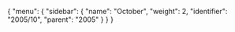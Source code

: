 {
  "menu": {
    "sidebar": {
      "name": "October",
      "weight": 2,
      "identifier": "2005/10",
      "parent": "2005"
    }
  }
}
